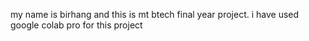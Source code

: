 my name is birhang and this is mt btech final year project. i have used google colab pro for this project
